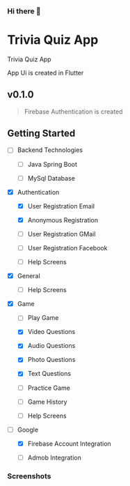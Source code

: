 ### Hi there 👋

<!--
**ekoRemDev/ekoremdev** is a ✨ _special_ ✨ repository because its `README.md` (this file) appears on your GitHub profile.

Here are some ideas to get you started:

- 🔭 I’m currently working on ...
- 🌱 I’m currently learning ...
- 👯 I’m looking to collaborate on ...
- 🤔 I’m looking for help with ...
- 💬 Ask me about ...
- 📫 How to reach me: ...
- 😄 Pronouns: ...
- ⚡ Fun fact: ...
-->


# Trivia Quiz App

Trivia Quiz App

App Ui is created in Flutter


## v0.1.0

 > Firebase Authentication is created



## Getting Started

* [ ] Backend Technologies

  * [ ] Java Spring Boot
  * [ ] MySql Database
  

* [x] Authentication 

  * [x] User Registration Email
  * [x] Anonymous Registration
  * [ ] User Registration GMail
  * [ ] User Registration Facebook
  * [ ] Help Screens
  
  
* [x] General 

  * [ ] Help Screens
  
  
* [x] Game 

  * [ ] Play Game
  * [X] Video Questions
  * [X] Audio Questions
  * [X] Photo Questions
  * [X] Text Questions
  * [ ] Practice Game
  * [ ] Game History
  * [ ] Help Screens
  
  
* [ ] Google 

  * [X] Firebase Account Integration
  * [ ] Admob Integration
  
  
### Screenshots
